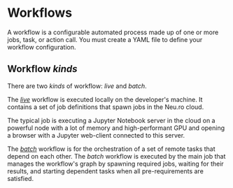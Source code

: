 # Workflows

A workflow is a configurable automated process made up of one or more jobs, task, or action call. You must create a YAML file to define your workflow configuration.

## Workflow _kinds_

There are two _kinds_ of workflow: _live_ and _batch_.

The [_live_](live-workflow-syntax.md#live-workflow) workflow is executed locally on the developer's machine. It contains a set of job definitions that spawn jobs in the Neu.ro cloud.

The typical job is executing a Jupyter Notebook server in the cloud on a powerful node with a lot of memory and high-performant GPU and opening a browser with a Jupyter web-client connected to this server.

The [_batch_](batch-workflow-syntax.md) workflow is for the orchestration of a set of remote tasks that depend on each other. The _batch_ workflow is executed by the main job that manages the workflow's graph by spawning required jobs, waiting for their results, and starting dependent tasks when all pre-requirements are satisfied.
